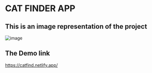 # CAT FINDER APP

## This is an image representation of the project
![image](https://github.com/nathanielnosa/catfinder/assets/52939265/47ffd16d-2c40-4d3b-9d6b-1b1e3ff32acf)

## The Demo link
https://catfind.netlify.app/



